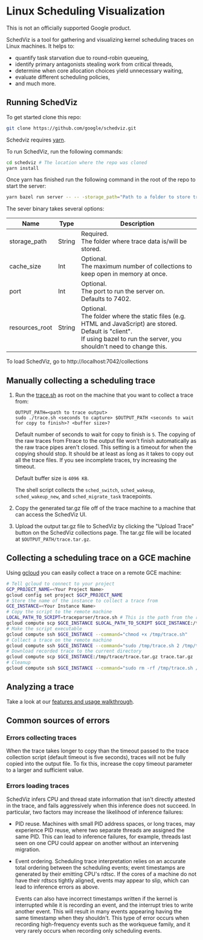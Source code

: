 
# Linux Scheduling Visualization

This is not an officially supported Google product.

SchedViz is a tool for gathering and visualizing kernel scheduling traces on
Linux machines. It helps to:

*   quantify task starvation due to round-robin queueing,
*   identify primary antagonists stealing work from critical threads,
*   determine when core allocation choices yield unnecessary waiting,
*   evaluate different scheduling policies,
*   and much more.

## Running SchedViz

To get started clone this repo:

```bash
git clone https://github.com/google/schedviz.git
```

Schedviz requires [yarn](https://www.yarnpkg.com).

To run SchedViz, run the following commands:

```bash
cd schedviz # The location where the repo was cloned
yarn install
```

Once yarn has finished run the following command in the root of the repo to
start the server:

```bash
yarn bazel run server -- -- -storage_path="Path to a folder to store traces in"
```

The sever binary takes several options:

| Name           | Type   | Description                                                                                                                                                                           |
| -------------- | ------ | ------------------------------------------------------------------------------------------------------------------------------------------------------------------------------------- |
| storage_path   | String | Required.<br>The folder where trace data is/will be stored.                                                                                                                           |
| cache_size     | Int    | Optional.<br>The maximum number of collections to keep open in memory at once.                                                                                                        |
| port           | Int    | Optional.<br>The port to run the server on.<br>Defaults to 7402.                                                                                                                      |
| resources_root | String | Optional.<br>The folder where the static files (e.g. HTML and JavaScript) are stored.<br>Default is "client".<br>If using bazel to run the server, you shouldn't need to change this. |

To load SchedViz, go to http://localhost:7042/collections

## Manually collecting a scheduling trace

1.  Run the [trace.sh](traceparser/trace.sh) as root on the machine that you
    want to collect a trace from:

    ```
    OUTPUT_PATH=<path to trace output>
    sudo ./trace.sh <seconds to capture> $OUTPUT_PATH <seconds to wait for copy to finish>? <buffer size>?
    ```

    Default number of seconds to wait for copy to finish is `5`.
    The copying of the raw traces from Ftrace to the output file won't finish
    automatically as the raw trace pipes aren't closed. This setting is a
    timeout for when the copying should stop. It should be at least as long as
    it takes to copy out all the trace files. If you see incomplete traces,
    try increasing the timeout.

    Default buffer size is `4096 KB`.

    The shell script collects the `sched_switch`, `sched_wakeup`,
    `sched_wakeup_new`, and `sched_migrate_task` tracepoints.

2.  Copy the generated tar.gz file off of the trace machine to a machine that
    can access the SchedViz UI.

3.  Upload the output tar.gz file to SchedViz by clicking the "Upload Trace"
    button on the SchedViz collections page. The tar.gz file will be located at
    `$OUTPUT_PATH/trace.tar.gz`.

## Collecting a scheduling trace on a GCE machine

Using [gcloud](https://cloud.google.com/sdk/gcloud/) you can easily collect a
trace on a remote GCE machine:

```bash
# Tell gcloud to connect to your project
GCP_PROJECT_NAME=<Your Project Name>
gcloud config set project $GCP_PROJECT_NAME
# Store the name of the instance to collect a trace from
GCE_INSTANCE=<Your Instance Name>
# Copy the script to the remote machine
LOCAL_PATH_TO_SCRIPT=traceparser/trace.sh # This is the path from the root of the repo
gcloud compute scp $GCE_INSTANCE $LOCAL_PATH_TO_SCRIPT $GCE_INSTANCE:/tmp/trace.sh
# Make the script executable
gcloud compute ssh $GCE_INSTANCE --command="chmod +x /tmp/trace.sh"
# Collect a trace on the remote machine
gcloud compute ssh $GCE_INSTANCE --command="sudo /tmp/trace.sh 2 /tmp/trace/"
# Download recorded trace to the current directory
gcloud compute scp $GCE_INSTANCE:/tmp/trace/trace.tar.gz trace.tar.gz
# Cleanup
gcloud compute ssh $GCE_INSTANCE --command="sudo rm -rf /tmp/trace.sh /tmp/trace/"
```

## Analyzing a trace

Take a look at our [features and usage walkthrough](doc/walkthrough.md).

## Common sources of errors

### Errors collecting traces

When the trace takes longer to copy than the timeout passed to the trace
collection script (default timeout is five seconds), traces will not be
fully copied into the output file. To fix this, increase the copy timeout
parameter to a larger and sufficient value.

### Errors loading traces

SchedViz infers CPU and thread state information that isn't directly attested
in the trace, and fails aggressively when this inference does not succeed.
In particular, two factors may increase the likelihood of inference failures:
* PID reuse. Machines with small PID address spaces, or long traces,
  may experience PID reuse, where two separate threads are assigned the same
  PID. This can lead to inference failures, for example, threads last seen on
  one CPU could appear on another without an intervening migration.
* Event ordering. Scheduling trace interpretation relies on an accurate
  total ordering between the scheduling events; event timestamps are
  generated by their emitting CPU's rdtsc. If the cores of a machine do
  not have their rdtscs tightly aligned, events may appear to slip, which
  can lead to inference errors as above.

  Events can also have incorrect timestamps written if the kernel is
  interrupted while it is recording an event, and the interrupt tries to
  write another event. This will result in many events appearing having the
  same timestamp when they shouldn't. This type of error occurs when recording
  high-frequency events such as the workqueue family, and it very rarely occurs
  when recording only scheduling events.

